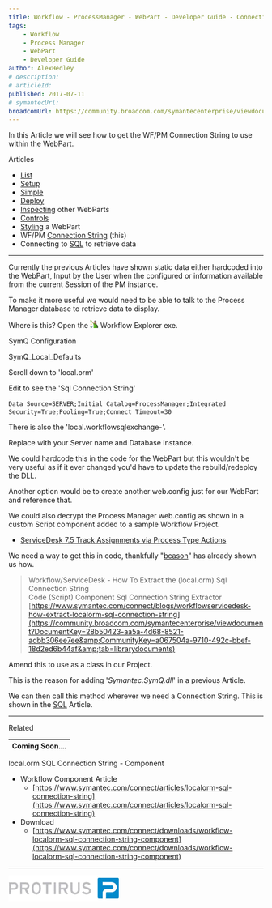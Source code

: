 ```yaml
---
title: Workflow - ProcessManager - WebPart - Developer Guide - Connection String
tags:
    - Workflow
    - Process Manager
    - WebPart
    - Developer Guide
author: AlexHedley
# description: 
# articleId: 
published: 2017-07-11
# symantecUrl:
broadcomUrl: https://community.broadcom.com/symantecenterprise/viewdocument/workflow-processmanager-webpart-8?CommunityKey=04ead5e9-3643-4118-b853-afa5a58710c6&tab=librarydocuments
---
```


In this Article we will see how to get the WF/PM Connection String to use within the WebPart.
  
Articles
  
- [List](https://community.broadcom.com/symantecenterprise/viewdocument?DocumentKey=aa0478d7-5f5a-4be4-8369-4c74f963deeb&amp;CommunityKey=04ead5e9-3643-4118-b853-afa5a58710c6&amp;tab=librarydocuments)
- [Setup](https://community.broadcom.com/symantecenterprise/viewdocument?DocumentKey=36a9f5ee-ab0b-42e7-a75e-590ba4f256ec&amp;CommunityKey=04ead5e9-3643-4118-b853-afa5a58710c6&amp;tab=librarydocuments)
- [Simple](https://community.broadcom.com/symantecenterprise/viewdocument?DocumentKey=a3b54e8a-7492-4397-8512-8828defe25a7&amp;CommunityKey=04ead5e9-3643-4118-b853-afa5a58710c6&amp;tab=librarydocuments)
- [Deploy](https://community.broadcom.com/symantecenterprise/viewdocument?DocumentKey=74973282-5d27-4b12-a0d3-9ad29d38a2ce&amp;CommunityKey=a067504a-9710-492c-bbef-18d2ed6b44af&amp;tab=librarydocuments)
- [Inspecting](https://community.broadcom.com/symantecenterprise/viewdocument?DocumentKey=c1b3103c-afad-45f8-9f17-244fff752121&amp;CommunityKey=04ead5e9-3643-4118-b853-afa5a58710c6&amp;tab=librarydocuments) other WebParts
- [Controls](https://community.broadcom.com/symantecenterprise/viewdocument?DocumentKey=c20f9b40-20f8-4693-937a-7ca431c4d7ce&amp;CommunityKey=04ead5e9-3643-4118-b853-afa5a58710c6&amp;tab=librarydocuments)
- [Styling](https://community.broadcom.com/symantecenterprise/viewdocument?DocumentKey=ef6ee8c6-01c1-4ff5-ac42-5df52d46df04&amp;CommunityKey=04ead5e9-3643-4118-b853-afa5a58710c6&amp;tab=librarydocuments) a WebPart
- WF/PM [Connection String](https://community.broadcom.com/symantecenterprise/viewdocument?DocumentKey=849d26ef-084e-426b-a064-fbb86730e6b8&amp;CommunityKey=04ead5e9-3643-4118-b853-afa5a58710c6&amp;tab=librarydocuments) (this)
- Connecting to [SQL](https://community.broadcom.com/symantecenterprise/viewdocument?DocumentKey=77434eb5-7ee1-4bb4-bef1-ef566cce61fb&amp;CommunityKey=04ead5e9-3643-4118-b853-afa5a58710c6&amp;tab=librarydocuments) to retrieve data

- - -
  
Currently the previous Articles have shown static data either hardcoded into the WebPart, Input by the User when the configured or information available from the current Session of the PM instance.
  
To make it more useful we would need to be able to talk to the Process Manager database to retrieve data to display.
  
Where is this? Open the ![Workflow](images\Workflow.png) Workflow Explorer exe.
  
SymQ Configuration
  
SymQ_Local_Defaults
  
Scroll down to 'local.orm'
  
Edit to see the 'Sql Connection String'

    Data Source=SERVER;Initial Catalog=ProcessManager;Integrated Security=True;Pooling=True;Connect Timeout=30​

There is also the 'local.workflowsqlexchange-'.
  
Replace with your Server name and Database Instance.
  
We could hardcode this in the code for the WebPart but this wouldn't be very useful as if it ever changed you'd have to update the rebuild/redeploy the DLL.
  
Another option would be to create another web.config just for our WebPart and reference that.
  
We could also decrypt the Process Manager web.config as shown in a custom Script component added to a sample Workflow Project.

- [ServiceDesk 7.5 Track Assignments via Process Type Actions](https://community.broadcom.com/symantecenterprise/viewdocument?DocumentKey=b4d5684c-792b-4428-9988-3a8dcb568102&amp;CommunityKey=a067504a-9710-492c-bbef-18d2ed6b44af&amp;tab=librarydocuments)

We need a way to get this in code, thankfully "[bcason](https://www.symantec.com/connect/user/bcason)" has already shown us how.

> Workflow/ServiceDesk - How To Extract the (local.orm) Sql Connection String  
> 	Code (Script) Component Sql Connection String Extractor  
> 	[https://www.symantec.com/connect/blogs/workflowservicedesk-how-extract-localorm-sql-connection-string](https://community.broadcom.com/symantecenterprise/viewdocument?DocumentKey=28b50423-aa5a-4d68-8521-adbb306ee7ee&amp;CommunityKey=a067504a-9710-492c-bbef-18d2ed6b44af&amp;tab=librarydocuments)

Amend this to use as a class in our Project.
  
This is the reason for adding '*Symantec.SymQ.dll*' in a previous Article.
  
We can then call this method wherever we need a Connection String. This is shown in the [SQL](https://community.broadcom.com/symantecenterprise/viewdocument?DocumentKey=77434eb5-7ee1-4bb4-bef1-ef566cce61fb&amp;CommunityKey=04ead5e9-3643-4118-b853-afa5a58710c6&amp;tab=librarydocuments) Article.
  
- - -
  
Related

| Coming Soon.... |
| --- |

local.orm SQL Connection String - Component

- Workflow Component Article
    - [https://www.symantec.com/connect/articles/localorm-sql-connection-string](https://www.symantec.com/connect/articles/localorm-sql-connection-string)
- Download
    - [https://www.symantec.com/connect/downloads/workflow-localorm-sql-connection-string-component](https://www.symantec.com/connect/downloads/workflow-localorm-sql-connection-string-component)

- - -
  
[![Protirus](images\Protirus.png)](https://www.protirus.com/)
